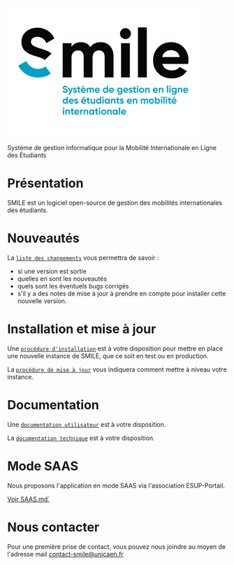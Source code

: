 ![alt smile logo](./assets/logo_smile.png)

Système de gestion informatique pour la Mobilité Internationale en Ligne des Étudiants

# Présentation

SMILE est un logiciel open-source de gestion des mobilités internationales des étudiants.

# Nouveautés

La [`liste des changements`](CHANGELOG.md) vous permettra de savoir : 
- si une version est sortie
- quelles en sont les nouveautés
- quels sont les éventuels bugs corrigés
- s'il y a des notes de mise à jour à prendre en compte pour installer cette nouvelle version.

# Installation et mise à jour

Une [`procédure d'installation`](INSTALL.md) est à votre disposition pour mettre en place une nouvelle instance de SMILE, que ce soit en test ou en production.

La [`procédure de mise à jour`](UPDATE.md) vous indiquera comment mettre à niveau votre instance.  

# Documentation

Une [`documentation utilisateur`](DOCUTIL.md) est à votre disposition.

La [`documentation technique`](DOCTECH.md) est à votre disposition.


# Mode SAAS

Nous proposons l'application en mode SAAS via l'association ESUP-Portail.

[Voir SAAS.md`](SAAS.md)

# Nous contacter

Pour une première prise de contact, vous pouvez nous joindre au moyen de l'adresse mail contact-smile@unicaen.fr